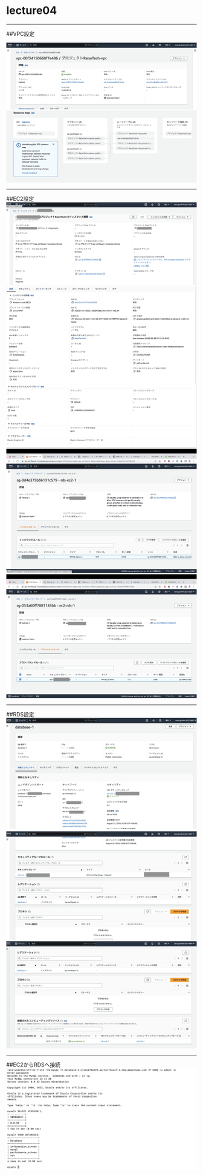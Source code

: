# lecture04
***
##VPC設定

![VPC](./img/VPC-1.png)
![VPC](./img/VPC-2.png)
***
##EC2設定
![EC2](./img/EC2-1.png)
![EC2](./img/EC2-2.png)
![EC2](./img/EC2-3.png)
![EC2](./img/EC2-4.png)
![EC2](./img/EC2-5.png)
***
##RDS設定
![RDS](./img/RDS-1.png)
![RDS](./img/RDS-2.png)
![RDS](./img/RDS-3.png)
***
##EC2からRDSへ接続
![MySQL](./img/MySQL.png)

